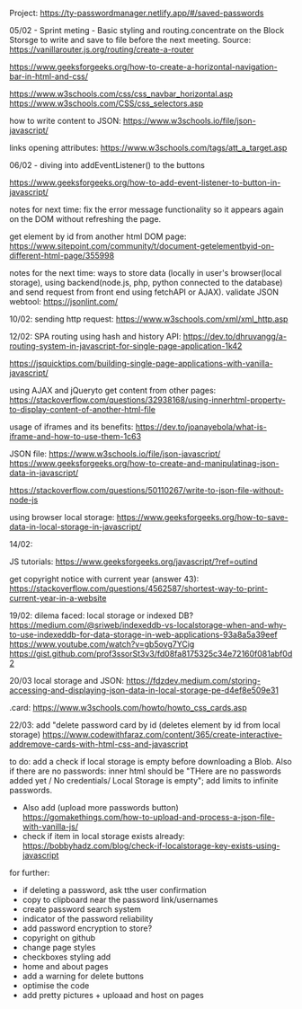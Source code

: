 Project: https://ty-passwordmanager.netlify.app/#/saved-passwords


05/02 - Sprint meting - Basic styling and routing.concentrate on the Block Storsge to write and save to file before the next meeting.
Source: https://vanillarouter.js.org/routing/create-a-router

https://www.geeksforgeeks.org/how-to-create-a-horizontal-navigation-bar-in-html-and-css/

https://www.w3schools.com/css/css_navbar_horizontal.asp
https://www.w3schools.com/CSS/css_selectors.asp

how to write content to JSON: https://www.w3schools.io/file/json-javascript/

links opening attributes: https://www.w3schools.com/tags/att_a_target.asp


06/02 - diving into addEventListener() to the buttons

https://www.geeksforgeeks.org/how-to-add-event-listener-to-button-in-javascript/

notes for next time: fix the error message functionality so it appears again on the DOM without refreshing the page.

get element by id from another html DOM page: https://www.sitepoint.com/community/t/document-getelementbyid-on-different-html-page/355998

notes for the next time: ways to store data (locally in user's browser(local storage), using backend(node.js, php, python connected to the database) and send request from front end using fetchAPI or AJAX).
validate JSON webtool: https://jsonlint.com/


10/02: sending http request: https://www.w3schools.com/xml/xml_http.asp

12/02: SPA routing using hash and history API: https://dev.to/dhruvangg/a-routing-system-in-javascript-for-single-page-application-1k42

https://jsquicktips.com/building-single-page-applications-with-vanilla-javascript/

using AJAX and jQueryto get content from other pages: https://stackoverflow.com/questions/32938168/using-innerhtml-property-to-display-content-of-another-html-file

usage of iframes and its benefits: https://dev.to/joanayebola/what-is-iframe-and-how-to-use-them-1c63

JSON file: https://www.w3schools.io/file/json-javascript/
https://www.geeksforgeeks.org/how-to-create-and-manipulatinag-json-data-in-javascript/

https://stackoverflow.com/questions/50110267/write-to-json-file-without-node-js

using browser local storage: https://www.geeksforgeeks.org/how-to-save-data-in-local-storage-in-javascript/

14/02: 

JS tutorials: https://www.geeksforgeeks.org/javascript/?ref=outind

get copyright notice with current year (answer 43): https://stackoverflow.com/questions/4562587/shortest-way-to-print-current-year-in-a-website

19/02: dilema faced: local storage or indexed DB?
https://medium.com/@sriweb/indexeddb-vs-localstorage-when-and-why-to-use-indexeddb-for-data-storage-in-web-applications-93a8a5a39eef
https://www.youtube.com/watch?v=gb5ovg7YCig
https://gist.github.com/prof3ssorSt3v3/fd08fa8175325c34e72160f081abf0d2


20/03 local storage and JSON: https://fdzdev.medium.com/storing-accessing-and-displaying-json-data-in-local-storage-pe-d4ef8e509e31

.card: https://www.w3schools.com/howto/howto_css_cards.asp


22/03: add "delete password card by id (deletes element by id from local storage)
https://www.codewithfaraz.com/content/365/create-interactive-addremove-cards-with-html-css-and-javascript

to do: add a check if local storage is empty before downloading a Blob. Also if there are no passwords: inner html should be "THere are no passwords added yet / No credentials/ Local Storage is empty";
add limits to infinite passwords.
- Also add (upload more passwords button) https://gomakethings.com/how-to-upload-and-process-a-json-file-with-vanilla-js/
- check if item in local storage exists already: https://bobbyhadz.com/blog/check-if-localstorage-key-exists-using-javascript

for further:
- if deleting a password, ask tthe user confirmation
- copy to clipboard near the password link/usernames
- create password search system
- indicator of the password reliability
- add password encryption to store?
- copyright on github
- change page styles
- checkboxes styling add
- home and about pages
- add a warning for delete buttons
- optimise the code
- add pretty pictures + uploaad and host on pages